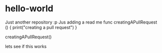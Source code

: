 # hello-world
Just another repository :p
Jus adding a read me
func creatingAPullRequest () {
print("creating a pull request")
}

creatingAPullRequest()


lets see if this works

